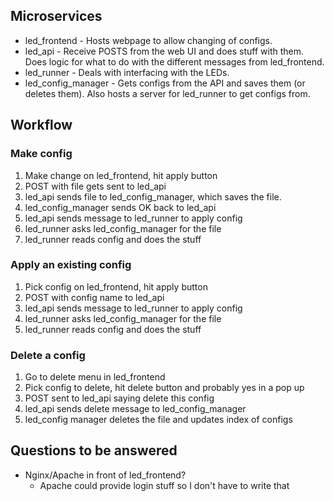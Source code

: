 ## Microservices
* led_frontend - Hosts webpage to allow changing of configs.
* led_api - Receive POSTS from the web UI and does stuff with them. Does logic for what to do with the different messages from led_frontend.
* led_runner - Deals with interfacing with the LEDs.
* led_config_manager - Gets configs from the API and saves them (or deletes them). Also hosts a server for led_runner to get configs from.

## Workflow
### Make config
1. Make change on led_frontend, hit apply button
2. POST with file gets sent to led_api
3. led_api sends file to led_config_manager, which saves the file.
4. led_config_manager sends OK back to led_api
5. led_api sends message to led_runner to apply config
6. led_runner asks led_config_manager for the file
7. led_runner reads config and does the stuff

### Apply an existing config
1. Pick config on led_frontend, hit apply button
2. POST with config name to led_api
3. led_api sends message to led_runner to apply config
4. led_runner asks led_config_manager for the file
5. led_runner reads config and does the stuff

### Delete a config
1. Go to delete menu in led_frontend
2. Pick config to delete, hit delete button and probably yes in a pop up
3. POST sent to led_api saying delete this config
4. led_api sends delete message to led_config_manager
5. led_config manager deletes the file and updates index of configs

## Questions to be answered
* Nginx/Apache in front of led_frontend?
    * Apache could provide login stuff so I don't have to write that
